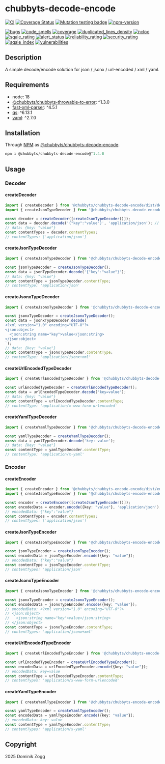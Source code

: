 # chubbyts-decode-encode

[![CI](https://github.com/chubbyts/chubbyts-decode-encode/workflows/CI/badge.svg?branch=master)](https://github.com/chubbyts/chubbyts-decode-encode/actions?query=workflow%3ACI)
[![Coverage Status](https://coveralls.io/repos/github/chubbyts/chubbyts-decode-encode/badge.svg?branch=master)](https://coveralls.io/github/chubbyts/chubbyts-decode-encode?branch=master)
[![Mutation testing badge](https://img.shields.io/endpoint?style=flat&url=https%3A%2F%2Fbadge-api.stryker-mutator.io%2Fgithub.com%2Fchubbyts%2Fchubbyts-decode-encode%2Fmaster)](https://dashboard.stryker-mutator.io/reports/github.com/chubbyts/chubbyts-decode-encode/master)
[![npm-version](https://img.shields.io/npm/v/@chubbyts/chubbyts-decode-encode.svg)](https://www.npmjs.com/package/@chubbyts/chubbyts-decode-encode)

[![bugs](https://sonarcloud.io/api/project_badges/measure?project=chubbyts_chubbyts-decode-encode&metric=bugs)](https://sonarcloud.io/dashboard?id=chubbyts_chubbyts-decode-encode)
[![code_smells](https://sonarcloud.io/api/project_badges/measure?project=chubbyts_chubbyts-decode-encode&metric=code_smells)](https://sonarcloud.io/dashboard?id=chubbyts_chubbyts-decode-encode)
[![coverage](https://sonarcloud.io/api/project_badges/measure?project=chubbyts_chubbyts-decode-encode&metric=coverage)](https://sonarcloud.io/dashboard?id=chubbyts_chubbyts-decode-encode)
[![duplicated_lines_density](https://sonarcloud.io/api/project_badges/measure?project=chubbyts_chubbyts-decode-encode&metric=duplicated_lines_density)](https://sonarcloud.io/dashboard?id=chubbyts_chubbyts-decode-encode)
[![ncloc](https://sonarcloud.io/api/project_badges/measure?project=chubbyts_chubbyts-decode-encode&metric=ncloc)](https://sonarcloud.io/dashboard?id=chubbyts_chubbyts-decode-encode)
[![sqale_rating](https://sonarcloud.io/api/project_badges/measure?project=chubbyts_chubbyts-decode-encode&metric=sqale_rating)](https://sonarcloud.io/dashboard?id=chubbyts_chubbyts-decode-encode)
[![alert_status](https://sonarcloud.io/api/project_badges/measure?project=chubbyts_chubbyts-decode-encode&metric=alert_status)](https://sonarcloud.io/dashboard?id=chubbyts_chubbyts-decode-encode)
[![reliability_rating](https://sonarcloud.io/api/project_badges/measure?project=chubbyts_chubbyts-decode-encode&metric=reliability_rating)](https://sonarcloud.io/dashboard?id=chubbyts_chubbyts-decode-encode)
[![security_rating](https://sonarcloud.io/api/project_badges/measure?project=chubbyts_chubbyts-decode-encode&metric=security_rating)](https://sonarcloud.io/dashboard?id=chubbyts_chubbyts-decode-encode)
[![sqale_index](https://sonarcloud.io/api/project_badges/measure?project=chubbyts_chubbyts-decode-encode&metric=sqale_index)](https://sonarcloud.io/dashboard?id=chubbyts_chubbyts-decode-encode)
[![vulnerabilities](https://sonarcloud.io/api/project_badges/measure?project=chubbyts_chubbyts-decode-encode&metric=vulnerabilities)](https://sonarcloud.io/dashboard?id=chubbyts_chubbyts-decode-encode)

## Description

A simple decode/encode solution for json / jsonx / url-encoded / xml / yaml.

## Requirements

 * node: 18
 * [@chubbyts/chubbyts-throwable-to-error][2]: ^1.3.0
 * [fast-xml-parser][3]: ^4.5.1
 * [qs][4]: ^6.13.1
 * [yaml][5]: ^2.7.0

## Installation

Through [NPM](https://www.npmjs.com) as [@chubbyts/chubbyts-decode-encode][1].

```ts
npm i @chubbyts/chubbyts-decode-encode@^1.4.0
```

## Usage

### Decoder

#### createDecoder

```ts
import { createDecoder } from '@chubbyts/chubbyts-decode-encode/dist/decoder';
import { createJsonTypeDecoder } from '@chubbyts/chubbyts-decode-encode/dist/decoder/json-type-decoder';

const decoder = createDecoder([createJsonTypeDecoder()]);
const data = decoder.decode('{"key":"value"}', 'application/json'); // or with 3th argument, for example { user: 'username1' }
// data: {key: "value"}
const contentTypes = decoder.contentTypes;
// contentTypes: ['application/json']
```

#### createJsonTypeDecoder

```ts
import { createJsonTypeDecoder } from '@chubbyts/chubbyts-decode-encode/dist/decoder/json-type-decoder';

const jsonTypeDecoder = createJsonTypeDecoder();
const data = jsonTypeDecoder.decode('{"key":"value"}');
// data: {key: "value"}
const contentType = jsonTypeDecoder.contentType;
// contentType: 'application/json'
```

#### createJsonxTypeDecoder

```ts
import { createJsonxTypeDecoder } from '@chubbyts/chubbyts-decode-encode/dist/decoder/jsonx-type-decoder';

const jsonxTypeDecoder = createJsonxTypeDecoder();
const data = jsonxTypeDecoder.decode(`
<?xml version="1.0" encoding="UTF-8"?>
<json:object>
  <json:string name="key">value</json:string>
</json:object>
`);
// data: {key: "value"}
const contentType = jsonxTypeDecoder.contentType;
// contentType: 'application/jsonx+xml'
```

#### createUrlEncodedTypeDecoder

```ts
import { createUrlEncodedTypeDecoder } from '@chubbyts/chubbyts-decode-encode/dist/decoder/url-encoded-type-decoder';

const urlEncodedTypeDecoder = createUrlEncodedTypeDecoder();
const data = urlEncodedTypeDecoder.decode('key=value');
// data: {key: "value"}
const contentType = urlEncodedTypeDecoder.contentType;
// contentType: 'application/x-www-form-urlencoded'
```

#### createYamlTypeDecoder

```ts
import { createYamlTypeDecoder } from '@chubbyts/chubbyts-decode-encode/dist/decoder/yaml-type-decoder';

const yamlTypeDecoder = createYamlTypeDecoder();
const data = yamlTypeDecoder.decode('key: value');
// data: {key: "value"}
const contentType = yamlTypeDecoder.contentType;
// contentType: 'application/x-yaml'
```

### Encoder

#### createEncoder

```ts
import { createEncoder } from '@chubbyts/chubbyts-encode-encode/dist/encoder';
import { createJsonTypeEncoder } from '@chubbyts/chubbyts-encode-encode/dist/encoder/json-type-encoder';

const encoder = createEncoder([createJsonTypeEncoder()]);
const encodedData = encoder.encode({key: "value"}, 'application/json'); // or with 3th argument, for example { user: 'username1' }
// encodedData: {"key":"value"}
const contentTypes = encoder.contentTypes;
// contentTypes: ['application/json']
```

#### createJsonTypeEncoder

```ts
import { createJsonTypeEncoder } from '@chubbyts/chubbyts-encode-encode/dist/encoder/json-type-encoder';

const jsonTypeEncoder = createJsonTypeEncoder();
const encodedData = jsonTypeEncoder.encode({key: "value"});
// encodedData: {"key":"value"}
const contentType = jsonTypeEncoder.contentType;
// contentTypes: 'application/json'
```

#### createJsonxTypeEncoder

```ts
import { createJsonxTypeEncoder } from '@chubbyts/chubbyts-encode-encode/dist/encoder/jsonx-type-encoder';

const jsonxTypeEncoder = createJsonxTypeEncoder();
const encodedData = jsonxTypeEncoder.encode({key: "value"});
// encodedData: <?xml version="1.0" encoding="UTF-8"?>
// <json:object>
//   <json:string name="key">value</json:string>
// </json:object>
const contentType = jsonxTypeEncoder.contentType;
// contentTypes: 'application/jsonx+xml'
```

#### createUrlEncodedTypeEncoder

```ts
import { createUrlEncodedTypeEncoder } from '@chubbyts/chubbyts-encode-encode/dist/encoder/url-encoded-type-encoder';

const urlEncodedTypeEncoder = createUrlEncodedTypeEncoder();
const encodedData = urlEncodedTypeEncoder.encode({key: "value"});
// encodedData: key=value
const contentType = urlEncodedTypeEncoder.contentType;
// contentTypes: 'application/x-www-form-urlencoded'
```

#### createYamlTypeEncoder

```ts
import { createYamlTypeEncoder } from '@chubbyts/chubbyts-encode-encode/dist/encoder/yaml-type-encoder';

const yamlTypeEncoder = createYamlTypeEncoder();
const encodedData = yamlTypeEncoder.encode({key: "value"});
// encodedData: key: value
const contentType = yamlTypeEncoder.contentType;
// contentTypes: 'application/x-yaml'
```

## Copyright

2025 Dominik Zogg

[1]: https://www.npmjs.com/package/@chubbyts/chubbyts-decode-encode
[2]: https://www.npmjs.com/package/@chubbyts/chubbyts-throwable-to-error
[3]: https://www.npmjs.com/package/fast-xml-parser
[4]: https://www.npmjs.com/package/qs
[5]: https://www.npmjs.com/package/yaml
